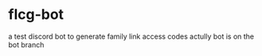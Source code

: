# flcg-bot
a test discord bot to generate family  link access codes
actully bot is on the bot branch

